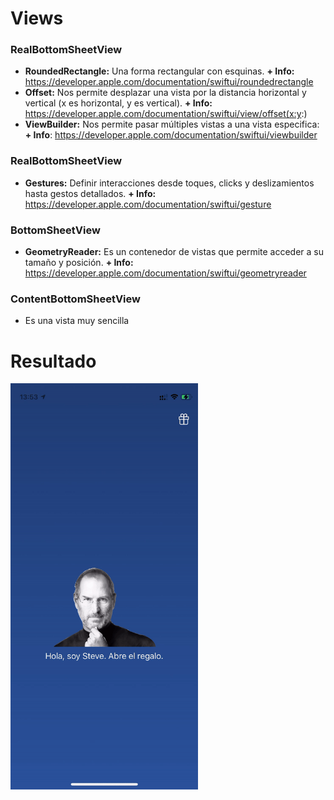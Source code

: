 
# Views

### RealBottomSheetView

- **RoundedRectangle:** Una forma rectangular con esquinas. **+ Info:**  https://developer.apple.com/documentation/swiftui/roundedrectangle
- **Offset:** Nos permite desplazar una vista por la distancia horizontal y vertical (x es horizontal, y es vertical).  **+ Info:**  https://developer.apple.com/documentation/swiftui/view/offset(x:y:)
- **ViewBuilder:** Nos permite pasar múltiples vistas a una vista especifica: **+ Info**:  https://developer.apple.com/documentation/swiftui/viewbuilder

### RealBottomSheetView

- **Gestures:** Definir interacciones desde toques, clicks y deslizamientos hasta gestos detallados.  **+ Info:** https://developer.apple.com/documentation/swiftui/gesture

### BottomSheetView

- **GeometryReader:** Es un contenedor de vistas que permite acceder a su tamaño y posición.  **+ Info:** https://developer.apple.com/documentation/swiftui/geometryreader

### ContentBottomSheetView

- Es una vista muy sencilla

# Resultado

<img src="https://github.com/jorgemhtdev/Bottom-Sheet-Generic-SwiftUI/blob/main/Bottom-Sheet-Generic-SwiftUI.gif" width="300" height="650" />

